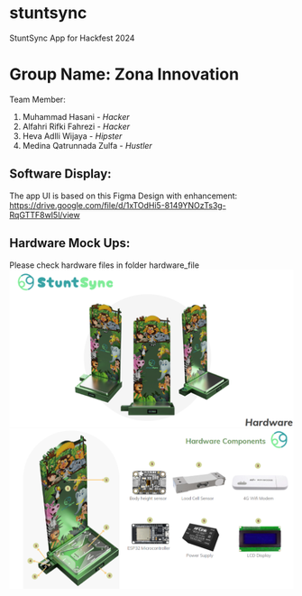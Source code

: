 # stuntsync

StuntSync App for Hackfest 2024

# Group Name: Zona Innovation
Team Member:
1. Muhammad Hasani - _Hacker_
2. Alfahri Rifki Fahrezi - _Hacker_
3. Heva Adlli Wijaya - _Hipster_
4. Medina Qatrunnada Zulfa - _Hustler_

## Software Display:
The app UI is based on this Figma Design with enhancement:
https://drive.google.com/file/d/1xTOdHi5-8149YNOzTs3g-RqGTTF8wI5l/view


## Hardware Mock Ups:
Please check hardware files in folder hardware_file
![hardware_img1.png](hardware_file%2Fhardware_documentation%2Fhardware_img1.png)
![hardware_img2.png](hardware_file%2Fhardware_documentation%2Fhardware_img2.png)

